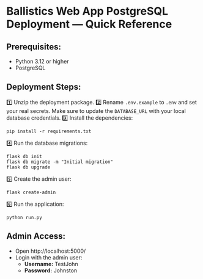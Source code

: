 # Ballistics Web App PostgreSQL Deployment — Quick Reference

## Prerequisites:
- Python 3.12 or higher
- PostgreSQL

## Deployment Steps:
1️⃣ Unzip the deployment package.
2️⃣ Rename `.env.example` to `.env` and set your real secrets. Make sure to update the `DATABASE_URL` with your local database credentials.
3️⃣ Install the dependencies:
```
pip install -r requirements.txt
```
4️⃣ Run the database migrations:
```
flask db init
flask db migrate -m "Initial migration"
flask db upgrade
```
5️⃣ Create the admin user:
```
flask create-admin
```
6️⃣ Run the application:
```
python run.py
```

## Admin Access:
- Open http://localhost:5000/
- Login with the admin user:
    - **Username:** TestJohn
    - **Password:** Johnston